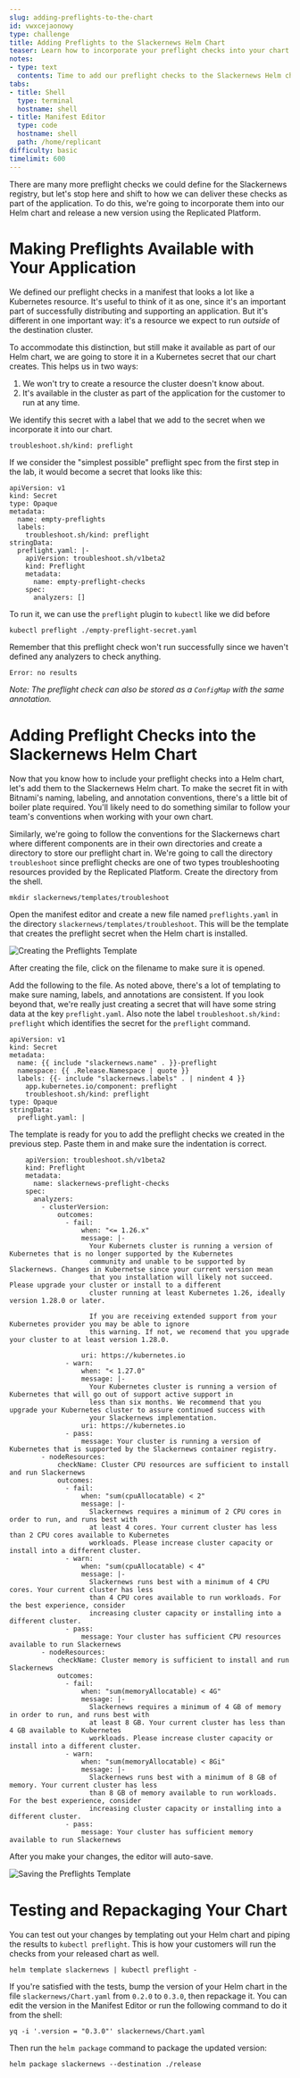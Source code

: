 ```yaml
---
slug: adding-preflights-to-the-chart
id: vwxcejaonowy
type: challenge
title: Adding Preflights to the Slackernews Helm Chart
teaser: Learn how to incorporate your preflight checks into your chart
notes:
- type: text
  contents: Time to add our preflight checks to the Slackernews Helm chart
tabs:
- title: Shell
  type: terminal
  hostname: shell
- title: Manifest Editor
  type: code
  hostname: shell
  path: /home/replicant
difficulty: basic
timelimit: 600
---
```


There are many more preflight checks we could define for the
Slackernews registry, but let's stop here and shift to how we can
deliver these checks as part of the application. To do this,
we're going to incorporate them into our Helm chart and
release a new version using the Replicated Platform.

Making Preflights Available with Your Application
=================================================

We defined our preflight checks in a manifest that looks a
lot like a Kubernetes resource. It's useful to think of it as
one, since it's an important part of successfully distributing
and supporting an application. But it's different in one
important way: it's a resource we expect to run _outside_ of
the destination cluster.

To accommodate this distinction, but still make it available
as part of our Helm chart, we are going to store it in a
Kubernetes secret that our chart creates. This helps us in
two ways:

1. We won't try to create a resource the cluster doesn't
   know about.
2. It's available in the cluster as part of the application
   for the customer to run at any time.

We identify this secret with a label that we add to the
secret when we incorporate it into our chart.

```
troubleshoot.sh/kind: preflight
```

If we consider the "simplest possible" preflight spec from
the first step in the lab, it would become a secret that
looks like this:

```
apiVersion: v1
kind: Secret
type: Opaque
metadata:
  name: empty-preflights
  labels:
    troubleshoot.sh/kind: preflight
stringData:
  preflight.yaml: |-
    apiVersion: troubleshoot.sh/v1beta2
    kind: Preflight
    metadata:
      name: empty-preflight-checks
    spec:
      analyzers: []
```

To run it, we can use the `preflight` plugin to `kubectl`
like we did before

```
kubectl preflight ./empty-preflight-secret.yaml
```

Remember that this preflight check won't run successfully
since we haven't defined any analyzers to check anything.

```
Error: no results
```

_Note: The preflight check can also be stored as a `ConfigMap`
with the same annotation._

Adding Preflight Checks into the Slackernews Helm Chart
==================================================

Now that you know how to include your preflight checks into a
Helm chart, let's add them to the Slackernews Helm chart. To make
the secret fit in with Bitnami's naming, labeling, and annotation
conventions, there's a little bit of boiler plate required. You'll
likely need to do something similar to follow your team's
conventions when working with your own chart.

Similarly, we're going to follow the conventions for the Slackernews chart where
different components are in their own directories and create a directory to
store our preflight chart in. We're going to call the directory `troubleshoot`
since preflight checks are one of two types troubleshooting resources provided
by the Replicated Platform. Create the directory from the shell.

```
mkdir slackernews/templates/troubleshoot
```

Open the manifest editor and create a new file named `preflights.yaml` in the
directory `slackernews/templates/troubleshoot`. This will be the template that
creates the preflight secret when the Helm chart is installed.

![Creating the Preflights Template](../assets/creating-the-preflights-template.png)

After creating the file, click on the filename
to make sure it is opened.

Add the following to the file. As noted above, there's a lot of
templating to make sure naming, labels, and annotations are
consistent. If you look beyond that, we're really just creating a
secret that will have some string data at the key `preflight.yaml`.
Also note the label `troubleshoot.sh/kind: preflight` which
identifies the secret for the `preflight` command.

```
apiVersion: v1
kind: Secret
metadata:
  name: {{ include "slackernews.name" . }}-preflight
  namespace: {{ .Release.Namespace | quote }}
  labels: {{- include "slackernews.labels" . | nindent 4 }}
    app.kubernetes.io/component: preflight
    troubleshoot.sh/kind: preflight
type: Opaque
stringData:
  preflight.yaml: |
```

The template is ready for you to add the preflight checks we
created in the previous step. Paste them in and make sure
the indentation is correct.

```
    apiVersion: troubleshoot.sh/v1beta2
    kind: Preflight
    metadata:
      name: slackernews-preflight-checks
    spec:
      analyzers:
        - clusterVersion:
            outcomes:
              - fail:
                  when: "<= 1.26.x"
                  message: |-
                    Your Kubernets cluster is running a version of Kubernetes that is no longer supported by the Kubernetes
                    community and unable to be supported by Slackernews. Changes in Kubernetse since your current version mean
                    that you installation will likely not succeed. Please upgrade your cluster or install to a different
                    cluster running at least Kubernetes 1.26, ideally version 1.28.0 or later.

                    If you are receiving extended support from your Kubernetes provider you may be able to ignore
                    this warning. If not, we recomend that you upgrade your cluster to at least version 1.28.0.

                  uri: https://kubernetes.io
              - warn:
                  when: "< 1.27.0"
                  message: |-
                    Your Kubernetes cluster is running a version of Kubernetes that will go out of support active support in
                    less than six months. We recommend that you upgrade your Kubernetes cluster to assure continued success with
                    your Slackernews implementation.
                  uri: https://kubernetes.io
              - pass:
                  message: Your cluster is running a version of Kubernetes that is supported by the Slackernews container registry.
        - nodeResources:
            checkName: Cluster CPU resources are sufficient to install and run Slackernews
            outcomes:
              - fail:
                  when: "sum(cpuAllocatable) < 2"
                  message: |-
                    Slackernews requires a minimum of 2 CPU cores in order to run, and runs best with
                    at least 4 cores. Your current cluster has less than 2 CPU cores available to Kubernetes
                    workloads. Please increase cluster capacity or install into a different cluster.
              - warn:
                  when: "sum(cpuAllocatable) < 4"
                  message: |-
                    Slackernews runs best with a minimum of 4 CPU cores. Your current cluster has less
                    than 4 CPU cores available to run workloads. For the best experience, consider
                    increasing cluster capacity or installing into a different cluster.
              - pass:
                  message: Your cluster has sufficient CPU resources available to run Slackernews
        - nodeResources:
            checkName: Cluster memory is sufficient to install and run Slackernews
            outcomes:
              - fail:
                  when: "sum(memoryAllocatable) < 4G"
                  message: |-
                    Slackernews requires a minimum of 4 GB of memory in order to run, and runs best with
                    at least 8 GB. Your current cluster has less than 4 GB available to Kubernetes
                    workloads. Please increase cluster capacity or install into a different cluster.
              - warn:
                  when: "sum(memoryAllocatable) < 8Gi"
                  message: |-
                    Slackernews runs best with a minimum of 8 GB of memory. Your current cluster has less
                    than 8 GB of memory available to run workloads. For the best experience, consider
                    increasing cluster capacity or installing into a different cluster.
              - pass:
                  message: Your cluster has sufficient memory available to run Slackernews
```

After you make your changes, the editor will auto-save.

![Saving the Preflights Template](../assets/saving-the-preflights-template.png)

Testing and Repackaging Your Chart
==================================

You can test out your changes by templating out your Helm chart and
piping the results to `kubectl preflight`. This is how your customers
will run the checks from your released chart as well.

```
helm template slackernews | kubectl preflight -
```

If you're satisfied with the tests, bump the version of your Helm chart in the file
`slackernews/Chart.yaml` from `0.2.0` to `0.3.0`, then repackage it. You can edit
the version in the Manifest Editor or run the following command to do it from
the shell:

```
yq -i '.version = "0.3.0"' slackernews/Chart.yaml
```

Then run the `helm package` command to package the updated version:

```
helm package slackernews --destination ./release
```

